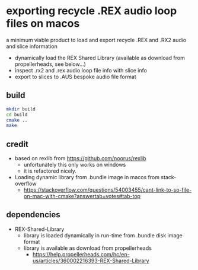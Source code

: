 # exporting recycle .REX audio loop files on macos

a minimum viable product to load and export recycle .REX and .RX2 audio and slice information
* dynamically load the REX Shared Library (available as download from propellerheads, see below...) 
* inspect .rx2 and .rex audio loop file info with slice info
* export to slices to .AUS bespoke audio file format

## build
``` bash
mkdir build
cd build
cmake ..
make
```

## credit
* based on rexlib from https://github.com/noorus/rexlib 
  * unfortunately this only works on windows 
  * it is refactored nicely. 
* Loading dynamic library from .bundle image in macos from stack-overflow
  * https://stackoverflow.com/questions/54003455/cant-link-to-so-file-on-mac-with-cmake?answertab=votes#tab-top

## dependencies
* REX-Shared-Library
  * library is loaded dynamically in run-time from .bundle disk image format
  * library is available as download from propellerheads
    * https://help.propellerheads.com/hc/en-us/articles/360002216393-REX-Shared-Library
